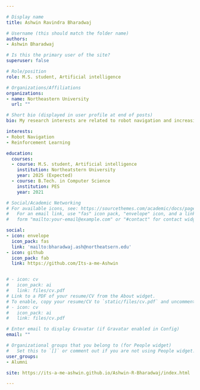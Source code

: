 ```yaml
---

# Display name
title: Ashwin Ravindra Bharadwaj

# Username (this should match the folder name)
authors:
- Ashwin Bharadwaj

# Is this the primary user of the site?
superuser: false

# Role/position
role: M.S. student, Artificial intelligence

# Organizations/Affiliations
organizations:
- name: Northeastern University
  url: ""

# Short bio (displayed in user profile at end of posts)
bio: My research interests are related to robot navigation and increasing the efficiency of current methods while maintaing their performence. 

interests:
- Robot Navigation
- Reinforcement Learning

education:
  courses:
  - course: M.S. student, Artificial intelligence
    institution: Northeatstern University
    year: 2025 (Expected)
  - course: B.Tech. in Computer Science
    institution: PES
    year: 2021

# Social/Academic Networking
# For available icons, see: https://sourcethemes.com/academic/docs/page-builder/#icons
#   For an email link, use "fas" icon pack, "envelope" icon, and a link in the
#   form "mailto:your-email@example.com" or "#contact" for contact widget.

social:
- icon: envelope
  icon_pack: fas
  link: 'mailto:bharadwaj.ash@northeatsern.edu'
- icon: github
  icon_pack: fab
  link: https://github.com/Its-a-me-Ashwin


# - icon: cv
#   icon_pack: ai
#   link: files/cv.pdf
# Link to a PDF of your resume/CV from the About widget.
# To enable, copy your resume/CV to `static/files/cv.pdf` and uncomment the lines below.
# - icon: cv
#   icon_pack: ai
#   link: files/cv.pdf

# Enter email to display Gravatar (if Gravatar enabled in Config)
email: ""

# Organizational groups that you belong to (for People widget)
#   Set this to `[]` or comment out if you are not using People widget.
user_groups:
- Alumni

site: https://its-a-me-ashwin.github.io/Ashwin-R-Bharadwaj/index.html

---
```

